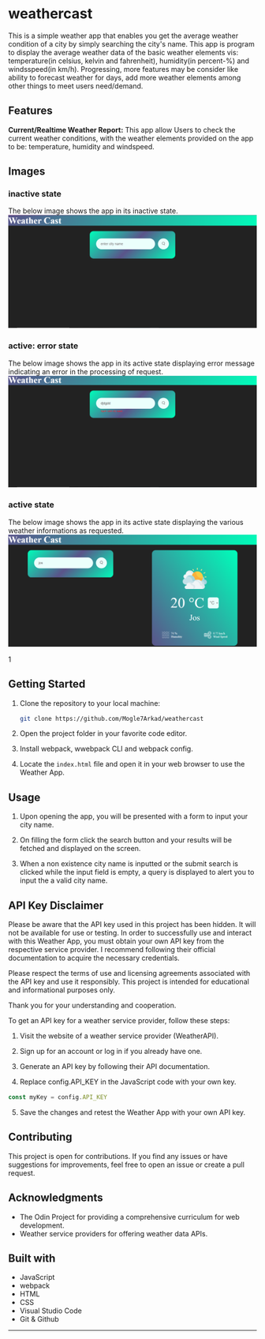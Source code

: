 # weathercast
This is a simple weather app that enables you get the average weather condition of a city by simply searching the city's name. This app is program to display the average weather data of the basic weather elements vis: temperature(in celsius, kelvin and fahrenheit), humidity(in percent-%) and windsspeed(in km/h).
Progressing, more features may be consider like ability to forecast weather for days, add more weather elements among other things to meet users need/demand.

## Features
**Current/Realtime Weather Report:** This app allow Users to check the current weather conditions, with the weather elements provided on the app to be: temperature, humidity and windspeed.

## Images

### inactive state
The below image shows the app in its inactive state.
![](./dist/screenshots/inactive.png)

### active: error state
The below image shows the app in its active state displaying error message indicating an error in the processing of request.
![](./dist/screenshots/active_error.png)

### active state
The below image shows the app in its active state displaying the various weather informations as requested.
![](./dist/screenshots/active.png)

1[](./dist/screenshots/active_ktempt.png)

## Getting Started

1. Clone the repository to your local machine:

   ```bash
   git clone https://github.com/Mogle7Arkad/weathercast
   ```

2. Open the project folder in your favorite code editor.

3. Install webpack, wwebpack CLI and webpack config.

4. Locate the `index.html` file and open it in your web browser to use the Weather App.

## Usage

1. Upon opening the app, you will be presented with a form to input your city name.

2. On filling the form click the search button and your results will be fetched and displayed on the screen.

3. When a non existence city name is inputted or the submit search is clicked while the input field is empty, a query is displayed to alert you to input the a valid city name.

## API Key Disclaimer

Please be aware that the API key used in this project has been hidden. It will not be available for use or testing. In order to successfully use and interact with this Weather App, you must obtain your own API key from the respective service provider. I recommend following their official documentation to acquire the necessary credentials.

Please respect the terms of use and licensing agreements associated with the API key and use it responsibly. This project is intended for educational and informational purposes only.

Thank you for your understanding and cooperation.

To get an API key for a weather service provider, follow these steps:

1. Visit the website of a weather service provider (WeatherAPI).

2. Sign up for an account or log in if you already have one.

3. Generate an API key by following their API documentation.

4. Replace config.API_KEY in the JavaScript code with your own key.

```javascript
const myKey = config.API_KEY

```

5. Save the changes and retest the Weather App with your own API key.

## Contributing

This project is open for contributions. If you find any issues or have suggestions for improvements, feel free to open an issue or create a pull request.

## Acknowledgments

- The Odin Project for providing a comprehensive curriculum for web development.
- Weather service providers for offering weather data APIs.

## Built with
- JavaScript
- webpack
- HTML
- CSS
- Visual Studio Code
- Git & Github
---